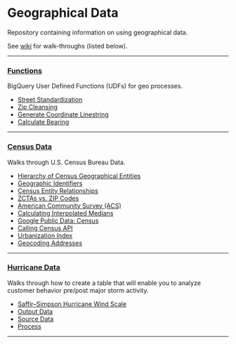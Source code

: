 # Geographical Data


Repository containing information on using geographical data.

See [wiki](https://github.com/ElyseAndren/Geo-Data/wiki) for walk-throughs (listed below).

***
### [Functions](https://github.com/ElyseAndren/Geo-Data/wiki/UDFs) 

BigQuery User Defined Functions (UDFs) for geo processes.

* [Street Standardization](https://github.com/ElyseAndren/Geo-Data/wiki/UDFs#address-standardization)
* [Zip Cleansing](https://github.com/ElyseAndren/Geo-Data/wiki/UDFs#address-standardization)
* [Generate Coordinate Linestring](https://github.com/ElyseAndren/Geo-Data/wiki/UDFs#generate-coordinate-linestring)
* [Calculate Bearing](https://github.com/ElyseAndren/Geo-Data/wiki/UDFs#bearing)

***
### [Census Data](https://github.com/ElyseAndren/Geo-Data/wiki/Census-Data) 

Walks through U.S. Census Bureau Data.

* [Hierarchy of Census Geographical Entities](https://github.com/ElyseAndren/Geo-Data/wiki/Census-Data#hierarchy-of-census-geographical-entities)
* [Geographic Identifiers](https://github.com/ElyseAndren/Geo-Data/wiki/Census-Data#geographic-identifiers)
* [Census Entity Relationships](https://github.com/ElyseAndren/Geo-Data/wiki/Census-Data#entity-relationships)
* [ZCTAs vs. ZIP Codes](https://github.com/ElyseAndren/Geo-Data/wiki/Census-Data#zctas-vs-zip-codes)
* [American Community Survey (ACS)](https://github.com/ElyseAndren/Geo-Data/wiki/Census-Data#american-community-survey)
* [Calculating Interpolated Medians](https://github.com/ElyseAndren/Geo-Data/wiki/Census-Data#interpolated-median)
* [Google Public Data: Census](https://github.com/ElyseAndren/Geo-Data/wiki/Census-Data#google-public-data)
* [Calling Census API](https://github.com/ElyseAndren/Geo-Data/wiki/Census-Data#calling-census-api)
* [Urbanization Index](https://github.com/ElyseAndren/Geo-Data/wiki/Census-Data#urbanization-index)
* [Geocoding Addresses](https://github.com/ElyseAndren/Geo-Data/wiki/Census-Data#geocoding-addresses)

***

### [Hurricane Data](https://github.com/ElyseAndren/Geo-Data/wiki/Hurricane-Data) 

Walks through how to create a table that will enable you to analyze customer behavior pre/post major storm activity.

* [Saffir–Simpson Hurricane Wind Scale](https://github.com/ElyseAndren/Geo-Data/wiki/Hurricane-Data#saffirsimpson-hurricane-wind-scale-sshws)
* [Output Data](https://github.com/ElyseAndren/Geo-Data/wiki/Hurricane-Data#output-data)
* [Source Data](https://github.com/ElyseAndren/Geo-Data/wiki/Hurricane-Data#source-data)
* [Process](https://github.com/ElyseAndren/Geo-Data/wiki/Hurricane-Data#process)


***
<!--
Faith Andren
--->
